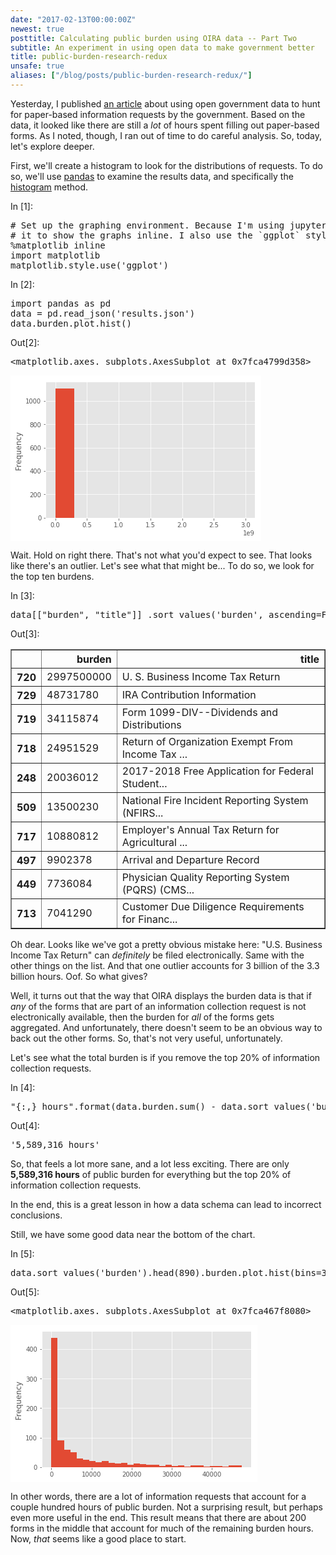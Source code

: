 ```yaml
---
date: "2017-02-13T00:00:00Z"
newest: true
posttitle: Calculating public burden using OIRA data -- Part Two
subtitle: An experiment in using open data to make government better
title: public-burden-research-redux
unsafe: true
aliases: ["/blog/posts/public-burden-research-redux/"]
---
```


<div class="cell border-box-sizing text_cell rendered">
<div class="prompt input_prompt">
</div>
<div class="inner_cell">
<div class="text_cell_render border-box-sizing rendered_html">
<p>Yesterday, I published <a href="https://esq.io/blog/posts/public-burden-research/">an article</a> about using open government data to hunt for paper-based information requests by the government. Based on the data, it looked like there are still a <em>lot</em> of hours spent filling out paper-based forms. As I noted, though, I ran out of time to do careful analysis. So, today, let's explore deeper.</p>
<p>First, we'll create a histogram to look for the distributions of requests. To do so, we'll use <a href="http://pandas.pydata.org/">pandas</a> to examine the results data, and specifically the <a href="http://pandas.pydata.org/pandas-docs/stable/visualization.html#histograms">histogram</a> method.</p>

</div>
</div>
</div>
<div class="cell border-box-sizing code_cell rendered">
<div class="input">
<div class="prompt input_prompt">In&nbsp;[1]:</div>
<div class="inner_cell">
    <div class="input_area">
<div class=" highlight hl-ipython3"><pre><span></span><span class="c1"># Set up the graphing environment. Because I&#39;m using jupyter notebooks, first I need to tell</span>
<span class="c1"># it to show the graphs inline. I also use the `ggplot` style, because it&#39;s less hideous. </span>
<span class="o">%</span><span class="k">matplotlib</span> inline
<span class="kn">import</span> <span class="nn">matplotlib</span>
<span class="n">matplotlib</span><span class="o">.</span><span class="n">style</span><span class="o">.</span><span class="n">use</span><span class="p">(</span><span class="s1">&#39;ggplot&#39;</span><span class="p">)</span>
</pre></div>

</div>
</div>
</div>

</div>
<div class="cell border-box-sizing code_cell rendered">
<div class="input">
<div class="prompt input_prompt">In&nbsp;[2]:</div>
<div class="inner_cell">
    <div class="input_area">
<div class=" highlight hl-ipython3"><pre><span></span><span class="kn">import</span> <span class="nn">pandas</span> <span class="k">as</span> <span class="nn">pd</span>
<span class="n">data</span> <span class="o">=</span> <span class="n">pd</span><span class="o">.</span><span class="n">read_json</span><span class="p">(</span><span class="s1">&#39;results.json&#39;</span><span class="p">)</span>
<span class="n">data</span><span class="o">.</span><span class="n">burden</span><span class="o">.</span><span class="n">plot</span><span class="o">.</span><span class="n">hist</span><span class="p">()</span>
</pre></div>

</div>
</div>
</div>

<div class="output_wrapper">
<div class="output">


<div class="output_area">
<div class="prompt output_prompt">Out[2]:</div>



<div class="output_text output_subarea output_execute_result">
<pre>&lt;matplotlib.axes._subplots.AxesSubplot at 0x7fca4799d358&gt;</pre>
</div>

</div>

<div class="output_area">
<div class="prompt"></div>



<div class="output_png output_subarea ">
<img src="data:image/png;base64,iVBORw0KGgoAAAANSUhEUgAAAZEAAAEJCAYAAABVFBp5AAAABHNCSVQICAgIfAhkiAAAAAlwSFlz
AAALEgAACxIB0t1+/AAAHBlJREFUeJzt3X9wFPX9x/HXkTPByyUhd0eoCaKGH63EWIEwpDqGCFfr
gFVKqa21qKXW1oyh0dGKOqMzTsVYjKEhARQwWn/Sik071No2jQErRRMTlIASFbRajCG5APkBDbnb
7x+MN96X0Fw2l9yPPB8zmXH39nbf7zvmXn4+e7drMQzDEAAAJowJdwEAgOhFiAAATCNEAACmESIA
ANMIEQCAaYQIAMA0QgQAYBohAgAwjRABAJhGiAAATLOGu4CRcPDgQdPPdblcamtrC2E14RErfUj0
EqlipZdY6UMaWi/p6elBbcdIBABgGiECADCNEAEAmEaIAABMI0QAAKYRIgAA0wgRAIBphAgAwDRC
BABg2qj4xfpQfP6di8Ny3LgNfwrLcQFgMBiJAABMI0QAAKYRIgAA0wgRAIBphAgAwDRCBABgGiEC
ADCNEAEAmEaIAABMI0QAAKYRIgAA0wgRAIBphAgAwDRCBABgGiECADBtRO4nsnbtWjU0NCglJUUl
JSWSpK6uLpWWlurQoUMaP368brvtNtntdhmGocrKSjU2NiohIUEFBQXKzMyUJNXW1uqll16SJC1e
vFj5+fkjUT4A4DRGZCSSn5+ve+65J2BdVVWVsrOzVVZWpuzsbFVVVUmSGhsb1dLSorKyMt18883a
uHGjpJOh8+KLL2rlypVauXKlXnzxRXV1dY1E+QCA0xiREJk+fbrsdnvAurq6Os2dO1eSNHfuXNXV
1UmS6uvrlZeXJ4vFomnTpqm7u1sdHR3atWuXLrzwQtntdtntdl144YXatWvXSJQPADiNsJ0TOXLk
iFJTUyVJ48aN05EjRyRJHo9HLpfLv53T6ZTH45HH45HT6fSvdzgc8ng8I1s0ACBARNxj3WKxyGKx
hGx/1dXVqq6uliQVFxcHhNJgfR6qogZpKDX3x2q1hnyf4UIvkSlWeomVPqSR6SVsIZKSkqKOjg6l
pqaqo6NDycnJkk6OMNra2vzbtbe3y+FwyOFwaO/evf71Ho9H06dP73ffbrdbbrfbv/zl/UWLUNfs
crmi8nXoD71EpljpJVb6kIbWS3p6elDbhW06KycnR9u2bZMkbdu2TbNnz/av3759uwzDUHNzs2w2
m1JTU3XRRRfp7bffVldXl7q6uvT222/roosuClf5AACN0Ehk9erV2rt3rzo7O/Xzn/9c11xzjRYt
WqTS0lLV1NT4v+IrSTNmzFBDQ4OWL1+u+Ph4FRQUSJLsdru++93v6u6775YkLVmy5JST9QCAkWUx
DMMIdxHD7eDBg6af6/3pVSGsJHhxG/4U0v0xRI9M9BJ5YqUPKcanswAA0Y8QAQCYRogAAEwjRAAA
phEiAADTCBEAgGmECADANEIEAGAaIQIAMI0QAQCYRogAAEwjRAAAphEiAADTCBEAgGmECADANEIE
AGAaIQIAMI0QAQCYRogAAEwjRAAAphEiAADTCBEAgGmECADANEIEAGAaIQIAMI0QAQCYRogAAEwj
RAAAphEiAADTrOEuYOvWraqpqZHFYtHZZ5+tgoICHT58WKtXr1ZnZ6cyMzNVWFgoq9WqEydOqLy8
XPv371dSUpKKioqUlpYW7hYAYNQK60jE4/HoL3/5i4qLi1VSUiKfz6cdO3bomWee0cKFC7VmzRol
JiaqpqZGklRTU6PExEStWbNGCxcu1LPPPhvO8gFg1Av7dJbP51Nvb6+8Xq96e3s1btw47dmzR7m5
uZKk/Px81dXVSZLq6+uVn58vScrNzVVTU5MMwwhX6QAw6oV1OsvhcOjb3/62brnlFsXHx+vrX/+6
MjMzZbPZFBcX59/G4/FIOjlycTqdkqS4uDjZbDZ1dnYqOTk5YL/V1dWqrq6WJBUXF8vlcpmu8XPT
zxyaodTcH6vVGvJ9hgu9RKZY6SVW+pBGppewhkhXV5fq6upUUVEhm82mRx99VLt27Rryft1ut9xu
t3+5ra1tyPscaaGu2eVyReXr0B96iUyx0kus9CENrZf09PSgtgvrdNbu3buVlpam5ORkWa1WzZkz
R/v27VNPT4+8Xq+kk6MPh8Mh6eSopL29XZLk9XrV09OjpKSksNUPAKNdWEPE5XLp/fff13//+18Z
hqHdu3dr4sSJysrK0s6dOyVJtbW1ysnJkSTNmjVLtbW1kqSdO3cqKytLFoslXOUDwKgX1umsqVOn
Kjc3V3fddZfi4uJ07rnnyu12a+bMmVq9erVeeOEFnXfeeZo3b54kad68eSovL1dhYaHsdruKiorC
WT4AjHoWYxR8vengwYOmn+v96VUhrCR4cRv+FNL9Mc8bmegl8sRKH9IoOCcCAIhuhAgAwDRCBABg
GiECADCNEAEAmEaIAABMI0QAAKYFHSIvv/yyjh49Opy1AACiTNC/WG9qatLzzz+vrKws5eXlafbs
2TrjjDOGszYAQIQLOkR++ctfqrOzU6+//rr+/Oc/a8OGDZozZ47y8vI0ffr04awRABChBnXtrKSk
JF1xxRW64oor9PHHH6u8vFyvvvqqXC6X5s+frwULFmjs2LHDVSsAIMIM+gKMu3fv1muvvaa6ujpN
njxZt956q1wul15++WWtXLlSDzzwwHDUCQCIQEGHyG9/+1vt2LFDNptNeXl5Kikp8d/nQzp5Rd4f
//jHw1IkACAyBR0iJ06c0B133KEpU6b0vyOrVcXFxSErDAAQ+YIOke985zuKj48PWNfV1aXe3l7/
iCQjIyO01QEAIlrQvxNZtWqVPB5PwDqPx6NHHnkk5EUBAKJD0CFy8OBBTZo0KWDdpEmT9J///Cfk
RQEAokPQIZKcnKyWlpaAdS0tLUpKSgp5UQCA6BD0OZHLLrtMJSUl+sEPfqAJEyaopaVFmzdv9t//
HAAw+gQdIosWLZLVatXTTz+t9vZ2OZ1OzZs3T1deeeVw1gcAiGBBh8iYMWN01VVX6aqrrhrOegAA
UWRQv1g/ePCgPvroIx0/fjxgPVNaADA6BR0iL730krZs2aJzzjlHCQkJAY8RIgAwOgUdIl9cG+uc
c84ZznoAAFEk6K/4xsfH84t0AECAoEPk+9//vp544gl1dHTI5/MF/AEARqegp7PWrl0rSfrHP/5x
ymObN28OXUUAgKgRdIiUl5cPZx0AgCgUdIiMHz9ekuTz+XTkyBGlpqaGpIDu7m6tX79en3zyiSwW
i2655Ralp6ertLRUhw4d0vjx43XbbbfJbrfLMAxVVlaqsbFRCQkJKigoUGZmZkjqAAAMXtDnRLq7
u/Wb3/xG1113nZYvXy5Jqq+v1wsvvDCkAiorK3XRRRdp9erVWrVqlTIyMlRVVaXs7GyVlZUpOztb
VVVVkqTGxka1tLSorKxMN998szZu3DikYwMAhiboENmwYYNsNpvWrl0rq/XkAGbatGnasWOH6YP3
9PTo3Xff9f/OxGq1KjExUXV1dZo7d64kae7cuaqrq5N0MrTy8vJksVg0bdo0dXd3q6Ojw/TxAQBD
E/R01u7du/XYY4/5A0Q6eWXfI0eOmD54a2urkpOTtXbtWn388cfKzMzUjTfeGDBdNm7cOP8xPB6P
XC6X//lOp1MejydkU2sAgMEJOkRsNps6OzsDPrDb2tqG9AHu9Xp14MABLVu2TFOnTlVlZaV/6uoL
FotFFotlUPutrq5WdXW1JKm4uDggeAbrc9PPHJqh1Nwfq9Ua8n2GC71EpljpJVb6kEaml6BDZP78
+f5LwRuGoebmZj3//PP65je/afrgTqdTTqdTU6dOlSTl5uaqqqpKKSkp6ujoUGpqqjo6OpScnCxJ
cjgcamtr8z+/vb3df2veL3O73XK73f7lLz8nWoS6ZpfLFZWvQ3/oJTLFSi+x0oc0tF7S09OD2i7o
cyJXX321Lr74Ym3atEler1fr1q1TTk6OFixYYKpA6eRUldPp1MGDByWdnDKbOHGicnJytG3bNknS
tm3bNHv2bElSTk6Otm/f7g8xm83GVBYAhFHQIxGLxaIFCxYMKTT6s2zZMpWVlamvr09paWkqKCiQ
YRgqLS1VTU2N/yu+kjRjxgw1NDRo+fLlio+PV0FBQUhrAQAMTtAh0tTUdNrHLrjgAtMFnHvuuSou
Lj5l/X333XfKOovFoptuusn0sQAAoRV0iKxbty5g+ejRo+rr65PT6eTX7AAwSgUdIhUVFQHLPp9P
W7Zs0ZlnnhnyogAA0SHoE+unPHHMGC1evFh//OMfQ1kPACCKmA4RSXrnnXc0ZsyQdgEAiGJBT2fd
csstAcu9vb3q7e3lRDcAjGJBh0hhYWHAckJCgs466yzZbLaQFwUAiA5Bh8j06dOHsw4AQBQKOkTW
rFkT1DWsbr311iEVBACIHkGfFf/iEu0+n08Oh0M+n091dXWy2WyaMGGC/w8AMHoEPRL57LPPtGLF
Cp1//vn+de+99562bNmiZcuWDUtxAIDIFvRIpLm52X+13S9MmTJFzc3NIS8KABAdgg6R8847T88/
/7x6e3slnfyK7wsvvKBzzz13uGoDAES4oKezCgoKVFZWphtuuEF2u11dXV2aPHmy/37rAIDRJ+gQ
SUtL069+9Su1tbX5bxgVK3f/AgCYM6hrlnR2dmrv3r3au3evXC6XPB6P2tvbh6s2AECECzpE9u7d
q6KiIr322mvasmWLJKmlpUUbNmwYtuIAAJEt6BB58sknVVRUpHvvvVdxcXGSTn4768MPPxy24gAA
kS3oEDl06JCys7MD1lmtVnm93pAXBQCIDkGHyMSJE7Vr166Adbt379akSZNCXhQAIDoE/e2spUuX
6uGHH9aMGTPU29urxx9/XG+99ZbuvPPO4awPABDBgg6RadOmadWqVXrttdc0duxYuVwurVy5Uk6n
czjrAwBEsKBCxOfz6YEHHtC9996rq6++erhrAgBEiaDOiYwZM0atra0yDGO46wEARJGgT6wvWbJE
GzZs0KFDh+Tz+QL+AACjU9DnRB577DFJ0vbt2095bPPmzaGrCAAQNQYMkcOHD2vcuHEqLy8fiXoA
AFFkwOmsX/ziF5Kk8ePHa/z48Xrqqaf8//3FHwBgdBowRP7/yfQ9e/YMWzEAgOgy4HSWxWIZ9iJ8
Pp9WrFghh8OhFStWqLW1VatXr1ZnZ6cyMzNVWFgoq9WqEydOqLy8XPv371dSUpKKioqUlpY27PUB
APo34EjE6/WqqanJ/+fz+QKWm5qahlzEyy+/rIyMDP/yM888o4ULF2rNmjVKTExUTU2NJKmmpkaJ
iYlas2aNFi5cqGeffXbIxwYAmDfgSCQlJUXr1q3zL9vt9oBli8UypJPu7e3tamho0OLFi7V161YZ
hqE9e/b4z8Xk5+fr97//vS6//HLV19fre9/7niQpNzdXTzzxhAzDGJHREgDgVAOGSEVFxbAW8OST
T+pHP/qRjh07Junkja9sNpv/cvMOh0Mej0eS5PF4/JdZiYuLk81mU2dnp5KTk4e1RgBA/4L+nchw
eOutt5SSkqLMzMyQnrCvrq5WdXW1JKm4uHhIt/H9PFRFDVKobz1stVpj5nbG9BKZYqWXWOlDGple
whoi+/btU319vRobG9Xb26tjx47pySefVE9Pj7xer+Li4uTxeORwOCSdHJW0t7fL6XTK6/Wqp6dH
SUlJp+zX7XbL7Xb7l9va2kasp1AJdc0ulysqX4f+0EtkipVeYqUPaWi9pKenB7XdoO6xHmo//OEP
tX79elVUVKioqEgXXHCBli9frqysLO3cuVOSVFtbq5ycHEnSrFmzVFtbK0nauXOnsrKyOB8CAGEU
1hA5neuuu05bt25VYWGhurq6NG/ePEnSvHnz1NXVpcLCQm3dulXXXXddmCsFgNEtrNNZX5aVlaWs
rCxJ0oQJE/TQQw+dsk18fLxuv/32kS4NAHAaETkSAQBEB0IEAGAaIQIAMI0QAQCYRogAAEwjRAAA
phEiAADTCBEAgGmECADANEIEAGAaIQIAMI0QAQCYRogAAEwjRAAAphEiAADTCBEAgGmECADANEIE
AGAaIQIAMI0QAQCYRogAAEwjRAAAphEiAADTCBEAgGmECADANEIEAGAaIQIAMI0QAQCYRogAAEyz
hvPgbW1tqqio0OHDh2WxWOR2u7VgwQJ1dXWptLRUhw4d0vjx43XbbbfJbrfLMAxVVlaqsbFRCQkJ
KigoUGZmZjhbAIBRLawjkbi4OC1dulSlpaV68MEH9de//lWffvqpqqqqlJ2drbKyMmVnZ6uqqkqS
1NjYqJaWFpWVlenmm2/Wxo0bw1k+AIx6YQ2R1NRU/0jizDPPVEZGhjwej+rq6jR37lxJ0ty5c1VX
VydJqq+vV15eniwWi6ZNm6bu7m51dHSErX4AGO3COp31Za2trTpw4ICmTJmiI0eOKDU1VZI0btw4
HTlyRJLk8Xjkcrn8z3E6nfJ4PP5tv1BdXa3q6mpJUnFxccBzButz088cmqHU3B+r1RryfYYLvUSm
WOklVvqQRqaXiAiR48ePq6SkRDfeeKNsNlvAYxaLRRaLZVD7c7vdcrvd/uW2traQ1DmSQl2zy+WK
ytehP/QSmWKll1jpQxpaL+np6UFtF/ZvZ/X19amkpESXXnqp5syZI0lKSUnxT1N1dHQoOTlZkuRw
OAJekPb2djkcjpEvGgAgKcwhYhiG1q9fr4yMDF155ZX+9Tk5Odq2bZskadu2bZo9e7Z//fbt22UY
hpqbm2Wz2U6ZygIAjJywTmft27dP27dv16RJk3TnnXdKkq699lotWrRIpaWlqqmp8X/FV5JmzJih
hoYGLV++XPHx8SooKAhn+QAw6oU1RL72ta/pd7/7Xb+P3Xfffaess1gsuummm4a7LABAkMJ+TgQA
EL0IEQCAaYQIAMA0QgQAYBohAgAwjRABAJhGiAAATCNEAACmESIAANMIEQCAaYQIAMA0QgQAYBoh
AgAwjRABAJhGiAAATCNEAACmESIAANMIEQCAaYQIAMA0QgQAYBohAgAwjRABAJhGiAAATCNEAACm
ESIAANMIEQCAaYQIAMA0QgQAYJo13AWYsWvXLlVWVsrn82n+/PlatGhRuEsCgFEp6kYiPp9PmzZt
0j333KPS0lK9/vrr+vTTT8NdFgCMSlEXIh988IG+8pWvaMKECbJarbr44otVV1cX7rIAYFSKuhDx
eDxyOp3+ZafTKY/HE8aKAGD0ispzIgOprq5WdXW1JKm4uFjp6enmd/bn+hBVFX5Deh0iDL1Epljp
JVb6kIa/l6gbiTgcDrW3t/uX29vb5XA4ArZxu90qLi5WcXHxkI+3YsWKIe8jEsRKHxK9RKpY6SVW
+pBGppeoC5HJkyfrs88+U2trq/r6+rRjxw7l5OSEuywAGJWibjorLi5Oy5Yt04MPPiifz6fLLrtM
Z599drjLAoBRKepCRJJmzpypmTNnjsix3G73iBxnuMVKHxK9RKpY6SVW+pBGpheLYRjGsB8FABCT
ou6cCAAgckTldFaoDXQZlRMnTqi8vFz79+9XUlKSioqKlJaWFqZq/7eBeqmtrdXTTz/t/0bbFVdc
ofnz54ej1P9p7dq1amhoUEpKikpKSk553DAMVVZWqrGxUQkJCSooKFBmZmYYKh3YQL3s2bNHv/71
r/3/pubMmaMlS5aMdJkDamtrU0VFhQ4fPiyLxSK3260FCxYEbBMt70swvUTL+9Lb26v7779ffX19
8nq9ys3N1TXXXBOwzbB+hhmjnNfrNW699VajpaXFOHHihHHHHXcYn3zyScA2r7zyivHYY48ZhmEY
//znP41HH300HKUOKJheXn31VWPjxo1hqjB4e/bsMT788EPj9ttv7/fxt956y3jwwQcNn89n7Nu3
z7j77rtHuMLgDdRLU1OT8dBDD41wVYPn8XiMDz/80DAMw+jp6TGWL19+yr+vaHlfguklWt4Xn89n
HDt2zDAMwzhx4oRx9913G/v27QvYZjg/w0b9dFYwl1Gpr69Xfn6+JCk3N1dNTU0yIvBUUixdEmb6
9Omy2+2nfby+vl55eXmyWCyaNm2auru71dHRMYIVBm+gXqJFamqqf1Rx5plnKiMj45SrRUTL+xJM
L9HCYrFo7NixkiSv1yuv1yuLxRKwzXB+ho366az+LqPy/vvvn3abuLg42Ww2dXZ2Kjk5eURrHUgw
vUjSG2+8oXfffVdnnXWWbrjhBrlcrpEsMyQ8Hk9A3V9c/iY1NTWMVZnX3NysO++8U6mpqVq6dGnE
f229tbVVBw4c0JQpUwLWR+P7crpepOh5X3w+n+666y61tLToW9/6lqZOnRrw+HB+ho36EBltZs2a
pUsuuURnnHGG/v73v6uiokL3339/uMsa1c477zytXbtWY8eOVUNDg1atWqWysrJwl3Vax48fV0lJ
iW688UbZbLZwlzMk/6uXaHpfxowZo1WrVqm7u1uPPPKI/v3vf2vSpEkjc+wROUoEC+YyKl/exuv1
qqenR0lJSSNaZzCC6SUpKUlnnHGGJGn+/Pnav3//iNYYKg6HQ21tbf7l/nqNFjabzT8dMXPmTHm9
Xh09ejTMVfWvr69PJSUluvTSSzVnzpxTHo+m92WgXqLpfflCYmKisrKytGvXroD1w/kZNupDJJjL
qMyaNUu1tbWSpJ07dyorK+uUOcdIEEwvX56frq+v18SJE0e6zJDIycnR9u3bZRiGmpubZbPZInrK
5H85fPiwf376gw8+kM/ni8j/STEMQ+vXr1dGRoauvPLKfreJlvclmF6i5X05evSouru7JZ38ptY7
77yjjIyMgG2G8zOMHxtKamho0FNPPeW/jMrixYu1efNmTZ48WTk5Oert7VV5ebkOHDggu92uoqIi
TZgwIdxl92ugXp577jnV19crLi5OdrtdN9100yn/4CLB6tWrtXfvXnV2diolJUXXXHON+vr6JEmX
X365DMPQpk2b9Pbbbys+Pl4FBQWaPHlymKvu30C9vPLKK/rb3/6muLg4xcfH6/rrr9dXv/rVMFd9
qvfee0/33XefJk2a5P8Auvbaa/0jj2h6X4LpJVrel48//lgVFRXy+XwyDEPf+MY3tGTJkhH7DCNE
AACmjfrpLACAeYQIAMA0QgQAYBohAgAwjR8bAkAMGeiCn1926NAhrVu3TkePHpXdbldhYWHAVS+C
wUgEAGJIfn6+7rnnnqC2ffrpp5WXl6dHHnlES5Ys0XPPPTfo4zESAYAYMn36dLW2tgasa2lp0aZN
m3T06FElJCToZz/7mTIyMvTpp5/q+uuvlyRlZWVp1apVgz4eIxEAiHGPP/64li1bpocfflhLly7V
xo0bJUnnnHOO3nzzTUnSm2++qWPHjqmzs3NQ+2YkAgAx7Pjx49q3b58effRR/7ovrpiwdOlSPfHE
E6qtrdX5558vh8OhMWMGN7YgRAAghvl8PiUmJvY7VeVwOHTHHXdIOhk2b7zxhhITEwe1f6azACCG
2Ww2paWl6V//+pekkxef/OijjySdvHijz+eTJP3hD3/QZZddNuj9c+0sAIgh/V3w84ILLtCGDRt0
+PBh9fX16ZJLLtGSJUu0c+dOPffcc7JYLDr//PP1k5/8xH+riGARIgAA05jOAgCYRogAAEwjRAAA
phEiAADTCBEAgGmECADANEIEAGAaIQIAMO3/ALOzZIa1SfHyAAAAAElFTkSuQmCC
"
>
</div>

</div>

</div>
</div>

</div>
<div class="cell border-box-sizing text_cell rendered">
<div class="prompt input_prompt">
</div>
<div class="inner_cell">
<div class="text_cell_render border-box-sizing rendered_html">
<p>Wait. Hold on right there. That's not what you'd expect to see. That looks like there's an outlier. Let's see what that might be... To do so, we look for the top ten burdens.</p>

</div>
</div>
</div>
<div class="cell border-box-sizing code_cell rendered">
<div class="input">
<div class="prompt input_prompt">In&nbsp;[3]:</div>
<div class="inner_cell">
    <div class="input_area">
<div class=" highlight hl-ipython3"><pre><span></span><span class="n">data</span><span class="p">[[</span><span class="s2">&quot;burden&quot;</span><span class="p">,</span> <span class="s2">&quot;title&quot;</span><span class="p">]]</span> <span class="o">.</span><span class="n">sort_values</span><span class="p">(</span><span class="s1">&#39;burden&#39;</span><span class="p">,</span> <span class="n">ascending</span><span class="o">=</span><span class="kc">False</span><span class="p">)</span><span class="o">.</span><span class="n">head</span><span class="p">(</span><span class="mi">10</span><span class="p">)</span>
</pre></div>

</div>
</div>
</div>

<div class="output_wrapper">
<div class="output">


<div class="output_area">
<div class="prompt output_prompt">Out[3]:</div>


<div class="output_html rendered_html output_subarea output_execute_result">
<div>
<table border="1" class="dataframe">
  <thead>
    <tr style="text-align: right;">
      <th></th>
      <th>burden</th>
      <th>title</th>
    </tr>
  </thead>
  <tbody>
    <tr>
      <th>720</th>
      <td>2997500000</td>
      <td>U. S. Business Income Tax Return</td>
    </tr>
    <tr>
      <th>729</th>
      <td>48731780</td>
      <td>IRA Contribution Information</td>
    </tr>
    <tr>
      <th>719</th>
      <td>34115874</td>
      <td>Form 1099-DIV--Dividends and Distributions</td>
    </tr>
    <tr>
      <th>718</th>
      <td>24951529</td>
      <td>Return of Organization Exempt From Income Tax ...</td>
    </tr>
    <tr>
      <th>248</th>
      <td>20036012</td>
      <td>2017-2018 Free Application for Federal Student...</td>
    </tr>
    <tr>
      <th>509</th>
      <td>13500230</td>
      <td>National Fire Incident Reporting System (NFIRS...</td>
    </tr>
    <tr>
      <th>717</th>
      <td>10880812</td>
      <td>Employer's Annual Tax Return for Agricultural ...</td>
    </tr>
    <tr>
      <th>497</th>
      <td>9902378</td>
      <td>Arrival and Departure Record</td>
    </tr>
    <tr>
      <th>449</th>
      <td>7736084</td>
      <td>Physician Quality Reporting System (PQRS) (CMS...</td>
    </tr>
    <tr>
      <th>713</th>
      <td>7041290</td>
      <td>Customer Due Diligence Requirements for Financ...</td>
    </tr>
  </tbody>
</table>
</div>
</div>

</div>

</div>
</div>

</div>
<div class="cell border-box-sizing text_cell rendered">
<div class="prompt input_prompt">
</div>
<div class="inner_cell">
<div class="text_cell_render border-box-sizing rendered_html">
<p>Oh dear. Looks like we've got a pretty obvious mistake here: "U.S. Business Income Tax Return" can <em>definitely</em> be filed electronically. Same with the other things on the list. And that one outlier accounts for 3 billion of the 3.3 billion hours. Oof. So what gives?</p>
<p>Well, it turns out that the way that OIRA displays the burden data is that if <em>any</em> of the forms that are part of an information collection request is not electronically available, then the burden for <em>all</em> of the forms gets aggregated. And unfortunately, there doesn't seem to be an obvious way to back out the other forms. So, that's not very useful, unfortunately.</p>
<p>Let's see what the total burden is if you remove the top 20% of information collection requests.</p>

</div>
</div>
</div>
<div class="cell border-box-sizing code_cell rendered">
<div class="input">
<div class="prompt input_prompt">In&nbsp;[4]:</div>
<div class="inner_cell">
    <div class="input_area">
<div class=" highlight hl-ipython3"><pre><span></span><span class="s2">&quot;</span><span class="si">{:,}</span><span class="s2"> hours&quot;</span><span class="o">.</span><span class="n">format</span><span class="p">(</span><span class="n">data</span><span class="o">.</span><span class="n">burden</span><span class="o">.</span><span class="n">sum</span><span class="p">()</span> <span class="o">-</span> <span class="n">data</span><span class="o">.</span><span class="n">sort_values</span><span class="p">(</span><span class="s1">&#39;burden&#39;</span><span class="p">,</span> <span class="n">ascending</span><span class="o">=</span><span class="kc">False</span><span class="p">)</span><span class="o">.</span><span class="n">head</span><span class="p">(</span><span class="mi">220</span><span class="p">)</span><span class="o">.</span><span class="n">burden</span><span class="o">.</span><span class="n">sum</span><span class="p">())</span>
</pre></div>

</div>
</div>
</div>

<div class="output_wrapper">
<div class="output">


<div class="output_area">
<div class="prompt output_prompt">Out[4]:</div>



<div class="output_text output_subarea output_execute_result">
<pre>&#39;5,589,316 hours&#39;</pre>
</div>

</div>

</div>
</div>

</div>
<div class="cell border-box-sizing text_cell rendered">
<div class="prompt input_prompt">
</div>
<div class="inner_cell">
<div class="text_cell_render border-box-sizing rendered_html">
<p>So, that feels a lot more sane, and a lot less exciting. There are only <strong>5,589,316 hours</strong> of public burden for everything but the top 20% of information collection requests.</p>
<p>In the end, this is a great lesson in how a data schema can lead to incorrect conclusions.</p>
<p>Still, we have some good data near the bottom of the chart.</p>

</div>
</div>
</div>
<div class="cell border-box-sizing code_cell rendered">
<div class="input">
<div class="prompt input_prompt">In&nbsp;[5]:</div>
<div class="inner_cell">
    <div class="input_area">
<div class=" highlight hl-ipython3"><pre><span></span><span class="n">data</span><span class="o">.</span><span class="n">sort_values</span><span class="p">(</span><span class="s1">&#39;burden&#39;</span><span class="p">)</span><span class="o">.</span><span class="n">head</span><span class="p">(</span><span class="mi">890</span><span class="p">)</span><span class="o">.</span><span class="n">burden</span><span class="o">.</span><span class="n">plot</span><span class="o">.</span><span class="n">hist</span><span class="p">(</span><span class="n">bins</span><span class="o">=</span><span class="mi">30</span><span class="p">)</span>
</pre></div>

</div>
</div>
</div>

<div class="output_wrapper">
<div class="output">


<div class="output_area">
<div class="prompt output_prompt">Out[5]:</div>



<div class="output_text output_subarea output_execute_result">
<pre>&lt;matplotlib.axes._subplots.AxesSubplot at 0x7fca467f8080&gt;</pre>
</div>

</div>

<div class="output_area">
<div class="prompt"></div>



<div class="output_png output_subarea ">
<img src="data:image/png;base64,iVBORw0KGgoAAAANSUhEUgAAAYsAAAD8CAYAAACGsIhGAAAABHNCSVQICAgIfAhkiAAAAAlwSFlz
AAALEgAACxIB0t1+/AAAGSxJREFUeJzt3X9sVfX9x/HXbQvIbUvp7QUcdTjKj2yUGpASq5mlQpcZ
MIrGMH9mQpzZOsrqolvdFk3McN2wawMtPwYMnBp1CT82nZlJVwEdadLS8qMl0gnMsNVS2lvrbYu5
5d7P9w/m/VpRPqe1vb3tfT4SEs7pOee+30fLK5/P+XFdxhgjAACuIm6kCwAARD/CAgBgRVgAAKwI
CwCAFWEBALAiLAAAVoQFAMCKsAAAWBEWAAArwgIAYJUw0gUMpZaWlkHt5/V61d7ePsTVjC6xfg7o
n/5jtf/p06c72o6RBQDAirAAAFgRFgAAK8ICAGBFWAAArAgLAIAVYQEAsCIsAABWhAUAwGpMPcE9
WOfvvsXRdvHb/zrMlQBAdGJkAQCwIiwAAFaEBQDAirAAAFgRFgAAK8ICAGBFWAAArAgLAIAVYQEA
sCIsAABWhAUAwIqwAABYERYAAKuIvnU2FAqpuLhYHo9HxcXFamtrU3l5ufx+vzIyMlRYWKiEhAT1
9fWpoqJCZ86cUXJysoqKijR16tRIlgoA+IyIjizefPNNpaenh5dfeuklrVixQps2bVJiYqKqq6sl
SdXV1UpMTNSmTZu0YsUKvfzyy5EsEwDwORELi46ODtXX12vZsmWSJGOMmpqalJOTI0nKy8tTbW2t
JKmurk55eXmSpJycHDU2NsoYE6lSAQCfE7Gw2L17tx566CG5XC5Jkt/vl9vtVnx8vCTJ4/HI5/NJ
knw+n9LS0iRJ8fHxcrvd8vv9kSoVAPA5EblmceTIEaWkpCgjI0NNTU1DdtyqqipVVVVJkkpKSuT1
egd1nPMOtxvs8UeDhISEMd2fDf3Tfyz370REwuLUqVOqq6tTQ0ODAoGALl68qN27d6u3t1fBYFDx
8fHy+XzyeDySLo8yOjo6lJaWpmAwqN7eXiUnJ19x3Pz8fOXn54eX29vbh7WP4T7+SPJ6vWO6Pxv6
p/9Y7X/69OmOtovINNQDDzygrVu3qrKyUkVFRZo/f77WrVunzMxM1dTUSJIOHDig7OxsSdKiRYt0
4MABSVJNTY0yMzPD01cAgMgb0ecsHnzwQb3xxhsqLCxUd3e3li5dKklaunSpuru7VVhYqDfeeEMP
PvjgSJYJADHPZcbQbUYtLS2D2i/4gzsdbRe//a+DOv5oEMvDcIn+6T92+4+qaSgAwOhGWAAArAgL
AIAVYQEAsCIsAABWhAUAwIqwAABYERYAACvCAgBgRVgAAKwICwCAFWEBALAiLAAAVoQFAMCKsAAA
WBEWAAArwgIAYEVYAACsCAsAgBVhAQCwIiwAAFaEBQDAirAAAFgRFgAAK8ICAGBFWAAArAgLAIAV
YQEAsCIsAABWhAUAwIqwAABYERYAACvCAgBgRVgAAKwICwCAFWEBALAiLAAAVoQFAMCKsAAAWCVE
4kMCgYCeeeYZXbp0ScFgUDk5OVq1apXa2tpUXl4uv9+vjIwMFRYWKiEhQX19faqoqNCZM2eUnJys
oqIiTZ06NRKlAgC+QERGFuPGjdMzzzyjDRs26He/+52OHj2q5uZmvfTSS1qxYoU2bdqkxMREVVdX
S5Kqq6uVmJioTZs2acWKFXr55ZcjUSYA4EtEJCxcLpeuueYaSVIwGFQwGJTL5VJTU5NycnIkSXl5
eaqtrZUk1dXVKS8vT5KUk5OjxsZGGWMiUSoA4AtEZBpKkkKhkH7+85+rtbVV3/3udzVt2jS53W7F
x8dLkjwej3w+nyTJ5/MpLS1NkhQfHy+32y2/369Jkyb1O2ZVVZWqqqokSSUlJfJ6vYOq7bzD7QZ7
/NEgISFhTPdnQ//0H8v9OxGxsIiLi9OGDRvU09Oj559/Xi0tLV/5mPn5+crPzw8vt7e3f+VjXs1w
H38keb3eMd2fDf3Tf6z2P336dEfbRfxuqMTERGVmZqq5uVm9vb0KBoOSLo8mPB6PpMujjI6ODkmX
p616e3uVnJwc6VIBAP8TkbD4+OOP1dPTI+nynVHHjx9Xenq6MjMzVVNTI0k6cOCAsrOzJUmLFi3S
gQMHJEk1NTXKzMyUy+WKRKkAgC8QkWmozs5OVVZWKhQKyRijm2++WYsWLdJ1112n8vJyvfrqq5o5
c6aWLl0qSVq6dKkqKipUWFiopKQkFRUVRaJMAMCXcBmHtxm9+eab+va3v33FReZoMtjrIMEf3Olo
u/jtfx3U8UeDWJ6zleif/mO3f6fXLByPLBobG/XKK68oMzNTubm5Wrx4scaNGzfoAgEAo4fjsPjZ
z34mv9+vf/7zn/rb3/6m7du366abblJubq7mzZs3nDUCAEbYgK5ZJCcn6/bbb9ftt9+uDz74QBUV
FXr77bfl9Xq1bNkyLV++PPzwHQBg7BjwBe4TJ07onXfeUW1trWbNmqW1a9fK6/XqzTff1HPPPadn
n312OOoEAIwgx2Hxpz/9SYcPH5bb7VZubq5KS0vDz0VI0pw5c7R69ephKRIAMLIch0VfX5+eeOIJ
zZ49+4sPlJCgkpKSISsMABA9HIfF3XffrfHjx/db193drUAgEB5hpKenD211AICo4PgJ7g0bNoRf
9Pcpn8+n559/fsiLAgBEF8dh0dLSohkzZvRbN2PGDP33v/8d8qIAANHFcVhMmjRJra2t/da1trby
gj8AiAGOr1ncdtttKi0t1X333adp06aptbVVr732Wvh9TgCAsctxWKxcuVIJCQl68cUX1dHRobS0
NC1dulR33HHHcNYHAIgCjsMiLi5Od955p+6809lL9wAAY8eAnuBuaWnRv//9b33yySf91jMVBQBj
m+Ow2Lt3r/bs2aPrr79eEyZM6PczwgIAxjbHYfHpu5+uv/764awHABCFHN86O378eJ7QBoAY5Tgs
vve97+mPf/yjOjs7FQqF+v0BAIxtjqehNm/eLEn6xz/+ccXPXnvttaGrCAAQdRyHRUVFxXDWAQCI
Yo7DYsqUKZKkUCikrq4upaamDltRAIDo4jgsenp6tGPHDtXU1ISf5K6rq9P777+v++67bzhrBACM
MMcXuLdv3y63263NmzcrIeFyxsydO1eHDx8etuIAANHB8cjixIkT2rZtWzgopMtvou3q6hqWwgAA
0cPxyMLtdsvv9/db197ezrULAIgBjsNi2bJlKi0tVWNjo4wxam5uVmVlpb7zne8MZ30AgCjgeBrq
rrvu0vjx47Vz504Fg0Ft2bJF+fn5Wr58+XDWBwCIAo7DwuVyafny5YQDAMQgx2HR2Nj4pT+bP3/+
kBQDAIhOjsNiy5Yt/ZY//vhjXbp0SWlpaTzdDQBjnOOwqKys7LccCoW0Z88eTZw4cciLAgBEF8d3
Q12xY1yc7rnnHv3lL38ZynoAAFFo0GEhScePH1dc3Fc6BABgFHA8DfWjH/2o33IgEFAgENCjjz46
5EUBAKKL47AoLCzstzxhwgR97Wtfk9vtHvKiAADRxXFYzJs3bzjrAABEMcdhsWnTJrlcLut2a9eu
/UoFAQCij+Or04mJiaqtrVUoFJLH41EoFFJtba3cbremTZsW/gMAGHscjyw+/PBDFRcX61vf+lZ4
3Xvvvac9e/ZozZo1V923vb1dlZWV+uijj+RyucLvlOru7lZZWZkuXLigKVOm6PHHH1dSUpKMMdq1
a5caGho0YcIEFRQUKCMjY/BdAgC+Escji+bmZs2ZM6ffutmzZ6u5udm6b3x8vB5++GGVlZVp/fr1
euutt/Sf//xH+/fvV1ZWljZu3KisrCzt379fktTQ0KDW1lZt3LhRjz32mHbs2DHAtgAAQ8lxWMyc
OVOvvPKKAoGApMu3zr766qv6xje+Yd03NTU1PDKYOHGi0tPT5fP5VFtbqyVLlkiSlixZotraWklS
XV2dcnNz5XK5NHfuXPX09Kizs3OgvQEAhojjaaiCggJt3LhR3//+95WUlKTu7m7NmjVL69atG9AH
trW16ezZs5o9e7a6urrCX540efLk8Lfu+Xw+eb3e8D5paWny+XxXfNFSVVWVqqqqJEklJSX99hmI
8w63G+zxR4OEhIQx3Z8N/dN/LPfvhOOwmDp1qn7961+rvb1dnZ2dSk1NHfDJ/eSTT1RaWqpHHnnk
iuczXC6Xo7utPis/P1/5+fnh5fb29gHtP1DDffyR5PV6x3R/NvRP/7Ha//Tp0x1tN6B3dfj9fp08
eVInT56U1+uVz+dTR0eHo30vXbqk0tJS3XrrrbrpppskSSkpKeHppc7OTk2aNEmS5PF4+v2H6+jo
kMfjGUipAIAh5DgsTp48qaKiIr3zzjvas2ePJKm1tVXbt2+37muM0datW5Wenq477rgjvD47O1sH
Dx6UJB08eFCLFy8Orz906FD461vdbjff9Q0AI8jxNNTu3btVVFSkrKwsrV69WtLlu6FOnz5t3ffU
qVM6dOiQZsyYoSeffFKSdP/992vlypUqKytTdXV1+NZZSVq4cKHq6+u1bt06jR8/XgUFBYPpDQAw
RByHxYULF5SVldV/54QEBYNB677f/OY39ec///kLf/b0009fsc7lcvGCQgCIIo6noa677jodPXq0
37oTJ05oxowZQ14UACC6OB5ZPPzww/rtb3+rhQsXKhAI6A9/+IOOHDkSnlYCAIxdjsNi7ty52rBh
g9555x1dc8018nq9eu6555SWljac9QEAooCjsAiFQnr22Wf1y1/+Unfddddw1wQAiDKOrlnExcWp
ra1NxpjhrgcAEIUcX+C+9957tX37dl24cEGhUKjfHwDA2Ob4msW2bdskSYcOHbriZ6+99trQVQQA
iDrWsPjoo480efJkVVRURKIeAEAUsk5D/eQnP5EkTZkyRVOmTNELL7wQ/vunfwAAY5s1LD5/Ubup
qWnYigEARCdrWAz0teEAgLHHes0iGAyqsbExvBwKhfotS9L8+fOHvjIAQNSwhkVKSoq2bNkSXk5K
Suq37HK5uPgNAGOcNSwqKysjUQcAIIoN6JvyAACxibAAAFgRFgAAK8ICAGBFWAAArAgLAIAVYQEA
sCIsAABWhAUAwIqwAABYERYAACvCAgBgRVgAAKwICwCAFWEBALAiLAAAVoQFAMCKsAAAWBEWAAAr
wgIAYEVYAACsCAsAgBVhAQCwIiwAAFYJkfiQzZs3q76+XikpKSotLZUkdXd3q6ysTBcuXNCUKVP0
+OOPKykpScYY7dq1Sw0NDZowYYIKCgqUkZERiTIBAF8iIiOLvLw8/eIXv+i3bv/+/crKytLGjRuV
lZWl/fv3S5IaGhrU2tqqjRs36rHHHtOOHTsiUSIA4CoiEhbz5s1TUlJSv3W1tbVasmSJJGnJkiWq
ra2VJNXV1Sk3N1cul0tz585VT0+POjs7I1EmAOBLjNg1i66uLqWmpkqSJk+erK6uLkmSz+eT1+sN
b5eWliafzzciNQIALovINQsbl8sll8s14P2qqqpUVVUlSSopKekXMgNx3uF2gz3+aJCQkDCm+7Oh
f/qP5f6dGLGwSElJUWdnp1JTU9XZ2alJkyZJkjwej9rb28PbdXR0yOPxfOEx8vPzlZ+fH17+7H7D
YbiPP5K8Xu+Y7s+G/uk/VvufPn26o+1GbBoqOztbBw8elCQdPHhQixcvDq8/dOiQjDFqbm6W2+0O
T1cBAEZGREYW5eXlOnnypPx+v374wx9q1apVWrlypcrKylRdXR2+dVaSFi5cqPr6eq1bt07jx49X
QUFBJEoEAFyFyxhjRrqIodLS0jKo/YI/uHOIK5Hit/91yI85nGJ5GC7RP/3Hbv9RPw0FABg9CAsA
gBVhAQCwIiwAAFaEBQDAirAAAFgRFgAAK8ICAGBFWAAArAgLAIAVYQEAsCIsAABWhAUAwIqwAABY
RcXXqo5FTl97PtpeZQ4gNjGyAABYERYAACvCAgBgxTWLEca1DQCjASMLAIAVYQEAsCIsAABWhAUA
wIqwAABYERYAACvCAgBgRVgAAKwICwCAFU9wjxI86Q1gJDGyAABYMbIYYxiBABgOjCwAAFaMLGLU
50cg579kO6cjEKcjmoEcE0D0YGQBALBiZIGrGsiIAcDYRVgg4ob6IjwX9YHhR1ggao3UqIbwAa5E
WACDRKgglkRtWBw9elS7du1SKBTSsmXLtHLlypEuCaPc1f5x/7K7wYb7cwdryO9S23f4K1SDWBCV
YREKhbRz50796le/Ulpamp566illZ2fruuuuG+nSgJg2UtebBiLaR3KjteeoDIv3339f1157raZN
myZJuuWWW1RbW0tYAP8z1P/gnL/7liE93mjw2XM4FCPLaA+pryoqw8Ln8yktLS28nJaWpn/9618j
WBGAgRjJW66j/caI0Soqw8KpqqoqVVVVSZJKSko0ffr0wR3ob3VDWBUAjD1R+QS3x+NRR0dHeLmj
o0Mej+eK7fLz81VSUqKSkpKv9HnFxcVfaf+xINbPAf3TP64uKsNi1qxZ+vDDD9XW1qZLly7p8OHD
ys7OHumyACBmReU0VHx8vNasWaP169crFArptttu09e//vWRLgsAYlZUhoUk3Xjjjbrxxhsj8ln5
+fkR+ZxoFuvngP7pH1fnMsaYkS4CABDdovKaBQAgukTtNFSkjKXXimzevFn19fVKSUlRaWmpJKm7
u1tlZWW6cOGCpkyZoscff1xJSUkyxmjXrl1qaGjQhAkTVFBQoIyMDEnSgQMHtHfvXknSPffco7y8
PEnSmTNnVFlZqUAgoIULF2r16tVyuVwj0usXaW9vV2VlpT766CO5XC7l5+dr+fLlMXMOAoGAnnnm
GV26dEnBYFA5OTlatWqV2traVF5eLr/fr4yMDBUWFiohIUF9fX2qqKjQmTNnlJycrKKiIk2dOlWS
tG/fPlVXVysuLk6rV6/WggULJI2O35dQKKTi4mJ5PB4VFxfHXP/DxsSwYDBo1q5da1pbW01fX595
4oknzLlz50a6rEFramoyp0+fNj/96U/D61588UWzb98+Y4wx+/btMy+++KIxxpgjR46Y9evXm1Ao
ZE6dOmWeeuopY4wxfr/f/PjHPzZ+v7/f340xpri42Jw6dcqEQiGzfv16U19fH+EOr87n85nTp08b
Y4zp7e0169atM+fOnYuZcxAKhczFixeNMcb09fWZp556ypw6dcqUlpaad9991xhjzLZt28xbb71l
jDHm73//u9m2bZsxxph3333X/P73vzfGGHPu3DnzxBNPmEAgYM6fP2/Wrl1rgsHgqPl9ef311015
ebn5zW9+Y4wxMdf/cInpaajPvlYkISEh/FqR0WrevHlKSkrqt662tlZLliyRJC1ZsiTcX11dnXJz
c+VyuTR37lz19PSos7NTR48e1Q033KCkpCQlJSXphhtu0NGjR9XZ2amLFy9q7ty5crlcys3Njbpz
lZqaGh4ZTJw4Uenp6fL5fDFzDlwul6655hpJUjAYVDAYlMvlUlNTk3JyciRJeXl5/fr/dMSUk5Oj
xsZGGWNUW1urW265RePGjdPUqVN17bXX6v333x8Vvy8dHR2qr6/XsmXLJEnGmJjqfzjFdFh80WtF
fD7fCFY09Lq6upSamipJmjx5srq6uiRd7t3r9Ya3+7T3z58Tj8fzheuj/Vy1tbXp7Nmzmj17dkyd
g1AopCeffFKPPvqosrKyNG3aNLndbsXHx0v6/16k/v//x8fHy+12y+/3j+r+d+/erYceeig8Nej3
+2Oq/+EU02ERa1wuV9TMrw+nTz75RKWlpXrkkUfkdrv7/Wysn4O4uDht2LBBW7du1enTp9XS0jLS
JUXMkSNHlJKSEh5dYmjF9AVup68VGc1SUlLU2dmp1NRUdXZ2atKkSZIu997e3h7e7tPePR6PTp48
GV7v8/k0b968UXOuLl26pNLSUt1666266aabJMXeOZCkxMREZWZmqrm5Wb29vQoGg4qPj5fP5wvX
/Gk/aWlpCgaD6u3tVXJy8hV9fnafaO7/1KlTqqurU0NDgwKBgC5evKjdu3fHTP/DLaZHFrHwWpHs
7GwdPHhQknTw4EEtXrw4vP7QoUMyxqi5uVlut1upqalasGCBjh07pu7ubnV3d+vYsWNasGCBUlNT
NXHiRDU3N8sYo0OHDkXduTLGaOvWrUpPT9cdd9wRXh8r5+Djjz9WT0+PpMt3Rh0/flzp6enKzMxU
TU2NpMt3eX1a86JFi3TgwAFJUk1NjTIzM+VyuZSdna3Dhw+rr69PbW1t+vDDDzV79uyo/3154IEH
tHXrVlVWVqqoqEjz58/XunXrYqb/4RbzD+XV19frhRdeCL9W5J577hnpkgatvLxcJ0+elN/vV0pK
ilatWqXFixerrKxM7e3tV9w2unPnTh07dkzjx49XQUGBZs2aJUmqrq7Wvn37JF2+bfS2226TJJ0+
fVqbN29WIBDQggULtGbNmqia0nnvvff09NNPa8aMGeG67r//fs2ZMycmzsEHH3ygyspKhUIhGWN0
8803695779X58+dVXl6u7u5uzZw5U4WFhRo3bpwCgYAqKip09uxZJSUlqaioKPwdMnv37tXbb7+t
uLg4PfLII1q4cKGk0fP70tTUpNdff13FxcUx2f9wiPmwAADYxfQ0FADAGcICAGBFWAAArAgLAIAV
YQEAsCIsAABWhAUAwIqwAABY/R+lovdF5QdI9AAAAABJRU5ErkJggg==
"
>
</div>

</div>

</div>
</div>

</div>
<div class="cell border-box-sizing text_cell rendered">
<div class="prompt input_prompt">
</div>
<div class="inner_cell">
<div class="text_cell_render border-box-sizing rendered_html">
<p>In other words, there are a lot of information requests that account for a couple hundred hours of public burden. Not a surprising result, but perhaps even more useful in the end. This result means that there are about 200 forms in the middle that account for much of the remaining burden hours. Now, <em>that</em> seems like a good place to start.</p>

</div>
</div>
</div>
